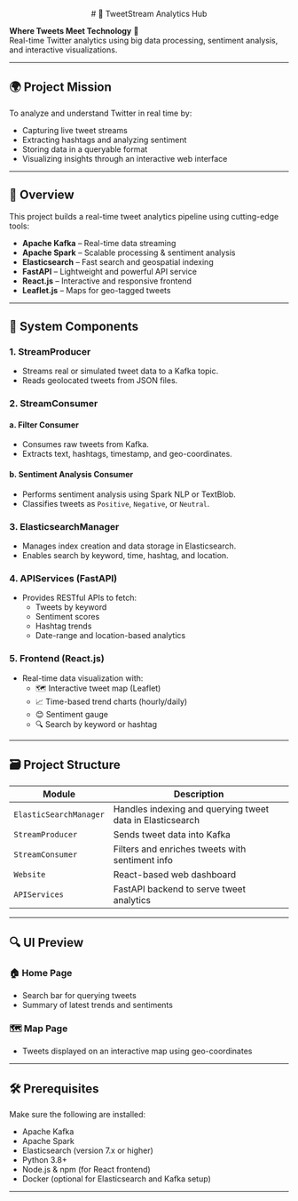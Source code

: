 <p align="center"> # 🌟 TweetStream Analytics Hub </p>

**Where Tweets Meet Technology** 🚀  
Real-time Twitter analytics using big data processing, sentiment analysis, and interactive visualizations.

---

## 🌍 Project Mission

To analyze and understand Twitter in real time by:

- Capturing live tweet streams
- Extracting hashtags and analyzing sentiment
- Storing data in a queryable format
- Visualizing insights through an interactive web interface

---

## 🔧 Overview

This project builds a real-time tweet analytics pipeline using cutting-edge tools:

- **Apache Kafka** – Real-time data streaming
- **Apache Spark** – Scalable processing & sentiment analysis
- **Elasticsearch** – Fast search and geospatial indexing
- **FastAPI** – Lightweight and powerful API service
- **React.js** – Interactive and responsive frontend
- **Leaflet.js** – Maps for geo-tagged tweets

---

## 🧱 System Components

### 1. **StreamProducer**
- Streams real or simulated tweet data to a Kafka topic.
- Reads geolocated tweets from JSON files.

### 2. **StreamConsumer**
#### a. Filter Consumer
- Consumes raw tweets from Kafka.
- Extracts text, hashtags, timestamp, and geo-coordinates.

#### b. Sentiment Analysis Consumer
- Performs sentiment analysis using Spark NLP or TextBlob.
- Classifies tweets as `Positive`, `Negative`, or `Neutral`.

### 3. **ElasticsearchManager**
- Manages index creation and data storage in Elasticsearch.
- Enables search by keyword, time, hashtag, and location.

### 4. **APIServices (FastAPI)**
- Provides RESTful APIs to fetch:
  - Tweets by keyword
  - Sentiment scores
  - Hashtag trends
  - Date-range and location-based analytics

### 5. **Frontend (React.js)**
- Real-time data visualization with:
  - 🗺️ Interactive tweet map (Leaflet)
  - 📈 Time-based trend charts (hourly/daily)
  - 😊 Sentiment gauge
  - 🔍 Search by keyword or hashtag

---

## 🗃️ Project Structure

| Module                 | Description                                                |
|------------------------|------------------------------------------------------------|
| `ElasticSearchManager` | Handles indexing and querying tweet data in Elasticsearch  |
| `StreamProducer`       | Sends tweet data into Kafka                                |
| `StreamConsumer`       | Filters and enriches tweets with sentiment info            |
| `Website`              | React-based web dashboard                                  |
| `APIServices`          | FastAPI backend to serve tweet analytics                   |


---

## 🔍 UI Preview

### 🏠 Home Page
- Search bar for querying tweets
- Summary of latest trends and sentiments

### 🗺️ Map Page
- Tweets displayed on an interactive map using geo-coordinates

---

## 🛠️ Prerequisites

Make sure the following are installed:

- Apache Kafka
- Apache Spark
- Elasticsearch (version 7.x or higher)
- Python 3.8+
- Node.js & npm (for React frontend)
- Docker (optional for Elasticsearch and Kafka setup)

---


